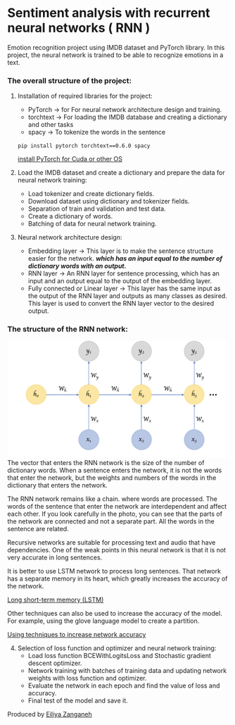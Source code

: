 # Sentiment analysis with recurrent neural networks ( RNN )

Emotion recognition project using IMDB dataset and PyTorch library. In this project, the neural network is trained to be able to recognize emotions in a text.

### The overall structure of the project:

1. Installation of required libraries for the project:
    * PyTorch -> for For neural network architecture design and training. 
    * torchtext -> For loading the IMDB database and creating a dictionary and other tasks
    * spacy -> To tokenize the words in the sentence

    ```
    pip install pytorch torchtext==0.6.0 spacy
    ```
    [install PyTorch for Cuda or other OS](https://pytorch.org/get-started/locally/)

2. Load the IMDB dataset and create a dictionary and prepare the data for neural network training:
    * Load tokenizer and create dictionary fields.
    * Download dataset using dictionary and tokenizer fields.
    * Separation of train and validation and test data.
    * Create a dictionary of words.
    * Batching of data for neural network training.

3. Neural network architecture design:
    * Embedding layer -> This layer is to make the sentence structure easier for the network. ***which has an input equal to the number of dictionary words with an output.***
    * RNN layer -> An RNN layer for sentence processing, which has an input and an output equal to the output of the embedding layer.
    * Fully connected or Linear layer -> This layer has the same input as the output of the RNN layer and outputs as many classes as desired. This layer is used to convert the RNN layer vector to the desired output.

### The structure of the RNN network:
![RNN](assetes/rnn.png)
The vector that enters the RNN network is the size of the number of dictionary words. When a sentence enters the network, it is not the words that enter the network, but the weights and numbers of the words in the dictionary that enters the network.

The RNN network remains like a chain. where words are processed. The words of the sentence that enter the network are interdependent and affect each other. If you look carefully in the photo, you can see that the parts of the network are connected and not a separate part. All the words in the sentence are related.

Recursive networks are suitable for processing text and audio that have dependencies. One of the weak points in this neural network is that it is not very accurate in long sentences.

It is better to use LSTM network to process long sentences. That network has a separate memory in its heart, which greatly increases the accuracy of the network.

[Long short-term memory (LSTM)](https://github.com/Eiliya-Zanganeh/Advanced-Sentiment-Analysis-Long-Short-Term-Memory-LSTM)

Other techniques can also be used to increase the accuracy of the model. For example, using the glove language model to create a partition.

[Using techniques to increase network accuracy](https://github.com/Eiliya-Zanganeh/Advanced-Sentiment-Analysis-Long-Short-Term-Memory-LSTM)

4. Selection of loss function and optimizer and neural network training:
    * Load loss function BCEWithLogitsLoss and Stochastic gradient descent optimizer.
    * Network training with batches of training data and updating network weights with loss function and optimizer.
    * Evaluate the network in each epoch and find the value of loss and accuracy.
    * Final test of the model and save it.

Produced by [Eiliya Zanganeh](https://github.com/Eiliya-Zanganeh)